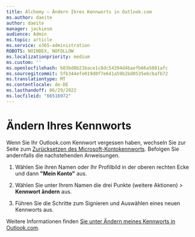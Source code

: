 ```yaml
---
title: Alchemy – Ändern Ihres Kennworts in Outlook.com
ms.author: daeite
author: daeite
manager: jackiesm
audience: Admin
ms.topic: article
ms.service: o365-administration
ROBOTS: NOINDEX, NOFOLLOW
ms.localizationpriority: medium
ms.custom: ''
ms.openlocfilehash: b83bd0b21bace1c8dc54394d4baefb66a5081afc
ms.sourcegitcommit: 5fb344efe019d0f7e641a59b2bd0535e6cbafb72
ms.translationtype: MT
ms.contentlocale: de-DE
ms.lasthandoff: 06/29/2022
ms.locfileid: "66516972"
---
```

# <a name="change-your-password"></a>Ändern Ihres Kennworts

Wenn Sie Ihr Outlook.com Kennwort vergessen haben, wechseln Sie zur Seite zum [Zurücksetzen des Microsoft-Kontokennworts](https://go.microsoft.com/fwlink/p/?linkid=841909). Befolgen Sie andernfalls die nachstehenden Anweisungen.
  
1. Wählen Sie ihren Namen oder Ihr Profilbild in der oberen rechten Ecke und dann **"Mein Konto"** aus. 
    
2. Wählen Sie unter Ihrem Namen die drei Punkte (weitere Aktionen) > **Kennwort ändern** aus. 
    
3. Führen Sie die Schritte zum Signieren und Auswählen eines neuen Kennworts aus. 
    
Weitere Informationen finden [Sie unter Ändern meines Kennworts in Outlook.com](https://support.microsoft.com/office/change-your-password-in-outlook-com-2138d690-811c-4545-b2f3-e4dbe80c9735).
  


